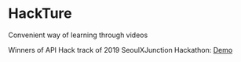 # HackTure
Convenient way of learning through videos

Winners of API Hack track of 2019 SeoulXJunction Hackathon: [Demo](https://youtu.be/jPjzVrKFdFw)
